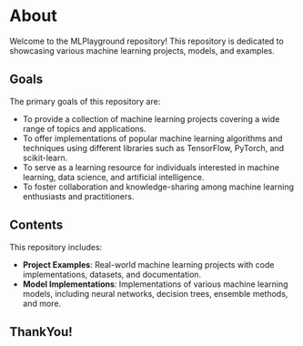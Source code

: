 # About

Welcome to the MLPlayground repository! This repository is dedicated to showcasing various machine learning projects, models, and examples.

## Goals

The primary goals of this repository are:

- To provide a collection of machine learning projects covering a wide range of topics and applications.
- To offer implementations of popular machine learning algorithms and techniques using different libraries such as TensorFlow, PyTorch, and scikit-learn.
- To serve as a learning resource for individuals interested in machine learning, data science, and artificial intelligence.
- To foster collaboration and knowledge-sharing among machine learning enthusiasts and practitioners.

## Contents

This repository includes:

- **Project Examples**: Real-world machine learning projects with code implementations, datasets, and documentation.
- **Model Implementations**: Implementations of various machine learning models, including neural networks, decision trees, ensemble methods, and more.


## ThankYou!
